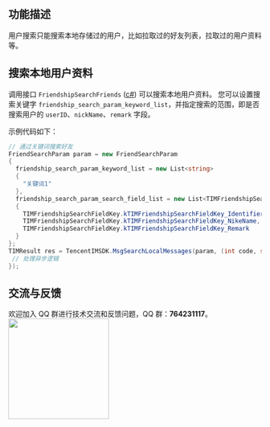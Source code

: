 ## 功能描述
用户搜索只能搜索本地存储过的用户，比如拉取过的好友列表，拉取过的用户资料等。


## 搜索本地用户资料
调用接口 `FriendshipSearchFriends` ([c#](https://comm.qq.com/im/doc/api/FriendshipApi/FriendshipSearchFriends.html)) 可以搜索本地用户资料。
您可以设置搜索关键字 `friendship_search_param_keyword_list`，并指定搜索的范围，即是否搜索用户的 `userID`、`nickName`、`remark` 字段。

示例代码如下：



```c#
// 通过关键词搜索好友
FriendSearchParam param = new FriendSearchParam
{
  friendship_search_param_keyword_list = new List<string>
  {
    "关键词1"
  },
  friendship_search_param_search_field_list = new List<TIMFriendshipSearchFieldKey>
  {
    TIMFriendshipSearchFieldKey.kTIMFriendshipSearchFieldKey_Identifier,
    TIMFriendshipSearchFieldKey.kTIMFriendshipSearchFieldKey_NikeName,
    TIMFriendshipSearchFieldKey.kTIMFriendshipSearchFieldKey_Remark
  }
};
TIMResult res = TencentIMSDK.MsgSearchLocalMessages(param, (int code, string desc, List<FriendInfoGetResult> result, string user_data)=>{
 // 处理异步逻辑
});
```


## 交流与反馈

欢迎加入 QQ 群进行技术交流和反馈问题，QQ 群：**764231117**。
<img style="width: 200px; max-width: inherit;" src="https://qcloudimg.tencent-cloud.cn/raw/0a958e8572783faf746ea3233781322c.jpg" />



